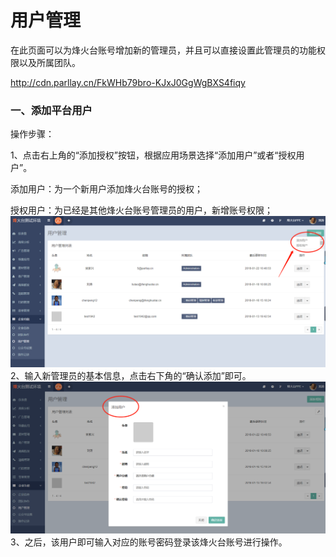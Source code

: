 # 用户管理

在此页面可以为烽火台账号增加新的管理员，并且可以直接设置此管理员的功能权限以及所属团队。

http://cdn.parllay.cn/FkWHb79bro-KJxJ0GgWgBXS4fiqy

### 一、添加平台用户

操作步骤：

1、点击右上角的“添加授权”按钮，根据应用场景选择“添加用户”或者“授权用户”。

添加用户：为一个新用户添加烽火台账号的授权；

授权用户：为已经是其他烽火台账号管理员的用户，新增账号权限；![](/assets/1516601001%281%29.png)2、输入新管理员的基本信息，点击右下角的“确认添加”即可。![](/assets/1516601296%281%29.png)3、之后，该用户即可输入对应的账号密码登录该烽火台账号进行操作。

